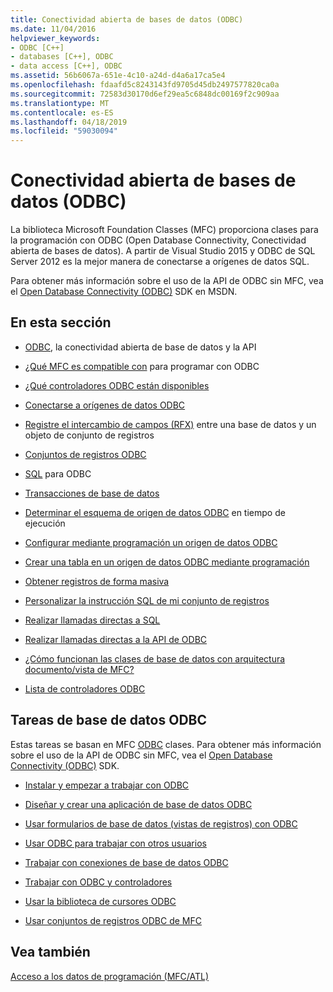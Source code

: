 ```yaml
---
title: Conectividad abierta de bases de datos (ODBC)
ms.date: 11/04/2016
helpviewer_keywords:
- ODBC [C++]
- databases [C++], ODBC
- data access [C++], ODBC
ms.assetid: 56b6067a-651e-4c10-a24d-d4a6a17ca5e4
ms.openlocfilehash: fdaafd5c8243143fd9705d45db2497577820ca0a
ms.sourcegitcommit: 72583d30170d6ef29ea5c6848dc00169f2c909aa
ms.translationtype: MT
ms.contentlocale: es-ES
ms.lasthandoff: 04/18/2019
ms.locfileid: "59030094"
---
```

# <a name="open-database-connectivity-odbc"></a>Conectividad abierta de bases de datos (ODBC)

La biblioteca Microsoft Foundation Classes (MFC) proporciona clases para la programación con ODBC (Open Database Connectivity, Conectividad abierta de bases de datos). A partir de Visual Studio 2015 y ODBC de SQL Server 2012 es la mejor manera de conectarse a orígenes de datos SQL.

Para obtener más información sobre el uso de la API de ODBC sin MFC, vea el [Open Database Connectivity (ODBC)](/sql/odbc/microsoft-open-database-connectivity-odbc) SDK en MSDN.


## <a name="in-this-section"></a>En esta sección

- [ODBC](odbc-basics.md), la conectividad abierta de base de datos y la API

- [¿Qué MFC es compatible con](odbc-and-mfc.md) para programar con ODBC

- [¿Qué controladores ODBC están disponibles](odbc-driver-list.md)

- [Conectarse a orígenes de datos ODBC](data-source-managing-connections-odbc.md)

- [Registre el intercambio de campos (RFX)](record-field-exchange-rfx.md) entre una base de datos y un objeto de conjunto de registros

- [Conjuntos de registros ODBC](recordset-odbc.md)

- [SQL](sql.md) para ODBC

- [Transacciones de base de datos](transaction-odbc.md)

- [Determinar el esquema de origen de datos ODBC](data-source-determining-the-schema-of-the-data-source-odbc.md) en tiempo de ejecución

- [Configurar mediante programación un origen de datos ODBC](data-source-programmatically-configuring-an-odbc-data-source.md)

- [Crear una tabla en un origen de datos ODBC mediante programación](data-source-programmatically-creating-a-table-in-an-odbc-data-source.md)

- [Obtener registros de forma masiva](recordset-fetching-records-in-bulk-odbc.md)

- [Personalizar la instrucción SQL de mi conjunto de registros](sql-customizing-your-recordsets-sql-statement-odbc.md)

- [Realizar llamadas directas a SQL](sql-making-direct-sql-calls-odbc.md)

- [Realizar llamadas directas a la API de ODBC](odbc-calling-odbc-api-functions-directly.md)

- [¿Cómo funcionan las clases de base de datos con arquitectura documento/vista de MFC?](working-with-documents-and-views.md)

- [Lista de controladores ODBC](odbc-driver-list.md)

## <a name="odbc-database-tasks"></a>Tareas de base de datos ODBC

Estas tareas se basan en MFC [ODBC](odbc-basics.md) clases. Para obtener más información sobre el uso de la API de ODBC sin MFC, vea el [Open Database Connectivity (ODBC)](/sql/odbc/microsoft-open-database-connectivity-odbc) SDK.

- [Instalar y empezar a trabajar con ODBC](installing-and-getting-started-with-odbc.md)

- [Diseñar y crear una aplicación de base de datos ODBC](design-and-create-an-odbc-database-application.md)

- [Usar formularios de base de datos (vistas de registros) con ODBC](use-database-forms-record-views-with-odbc.md)

- [Usar ODBC para trabajar con otros usuarios](use-odbc-to-work-with-other-users.md)

- [Trabajar con conexiones de base de datos ODBC](work-with-odbc-database-connections.md)

- [Trabajar con ODBC y controladores](work-with-odbc-and-drivers.md)

- [Usar la biblioteca de cursores ODBC](use-the-odbc-cursor-library.md)

- [Usar conjuntos de registros ODBC de MFC](use-mfc-odbc-recordsets.md)

## <a name="see-also"></a>Vea también

[Acceso a los datos de programación (MFC/ATL)](../../data/data-access-programming-mfc-atl.md)